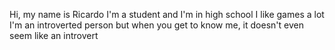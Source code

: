 Hi, my name is Ricardo
I'm a student and I'm in high school
I like games a lot
I'm an introverted person but when you get to know me, it doesn't even seem like an introvert
